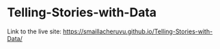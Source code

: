 # Telling-Stories-with-Data

Link to the live site: https://smaillacheruvu.github.io/Telling-Stories-with-Data/
